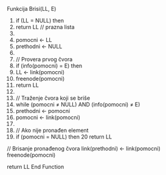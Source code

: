 Funkcija Brisi(LL, E)
1. if (LL = NULL) then
2.    return LL    // prazna lista
3. 
4. pomocni ← LL
5. prethodni ← NULL
6. 
7. // Provera prvog čvora
8. if (info(pomocni) = E) then
9.    LL ← link(pomocni)
10.   freenode(pomocni)
11.   return LL
12. 
13. // Traženje čvora koji se briše
14. while (pomocni ≠ NULL) AND (info(pomocni) ≠ E)
15.    prethodni ← pomocni
16.    pomocni ← link(pomocni)
17. 
18. // Ako nije pronađen element
19. if (pomocni = NULL) then
20    return LL

// Brisanje pronađenog čvora
link(prethodni) ← link(pomocni)
freenode(pomocni)

return LL
End Function
